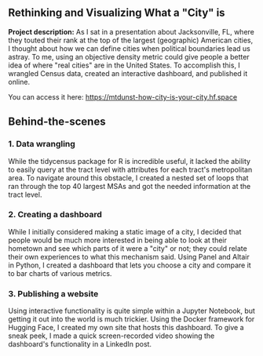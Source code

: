 ## Rethinking and Visualizing What a "City" is

**Project description:** As I sat in a presentation about Jacksonville, FL, where they touted their rank at the top of the largest (geographic) American cities, I thought about how we can define cities when political boundaries lead us astray. To me, using an objective density metric could give people a better idea of where "real cities" are in the United States. To accomplish this, I wrangled Census data, created an interactive dashboard, and published it online.

You can access it here: <https://mtdunst-how-city-is-your-city.hf.space>

## Behind-the-scenes

### 1. Data wrangling

While the tidycensus package for R is incredible useful, it lacked the ability to easily query at the tract level with attributes for each tract's metropolitan area. To navigate around this obstacle, I created a nested set of loops that ran through the top 40 largest MSAs and got the needed information at the tract level.

### 2. Creating a dashboard

While I initially considered making a static image of a city, I decided that people would be much more interested in being able to look at their hometown and see which parts of it were a "city" or not; they could relate their own experiences to what this mechanism said. Using Panel and Altair in Python, I created a dashboard that lets you choose a city and compare it to bar charts of various metrics.

### 3. Publishing a website

Using interactive functionality is quite simple within a Jupyter Notebook, but getting it out into the world is much trickier. Using the Docker framework for Hugging Face, I created my own site that hosts this dashboard. To give a sneak peek, I made a quick screen-recorded video showing the dashboard's functionality in a LinkedIn post.













